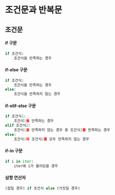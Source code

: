 # 조건문과 반복문

## 조건문

#### if 구문
```python
if 조건식:
    조건식을 만족하는 경우
```

#### if-else 구문
```python
if 조건식:
    조건식을 만족하는 경우
else:
    조건식을 만족하지 않는 경우
```

#### if-elif-else 구문
```python
if 조건식1:
    조건식1을 만족하는 경우
elif 조건식2:
    조건식1을 만족하지 않는 경우 중 조건식2를 만족하는 경우
else:
    조건식1와 조건식2를 모두 만족하지 않는 경우
```

#### if-in 구문

```python
if i in iter:
    iter에 i가 들어있을 경우
```

#### 삼항 연산자

```python
(참일 경우) if 조건식 else (거짓일 경우)
```

